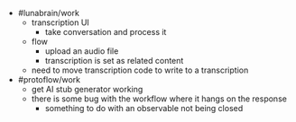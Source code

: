 - #lunabrain/work
	- transcription UI
		- take conversation and process it
	- flow
		- upload an audio file
		- transcription is set as related content
	- need to move transcription code to write to a transcription
- #protoflow/work
	- get AI stub generator working
	- there is some bug with the workflow where it hangs on the response
		- something to do with an observable not being closed